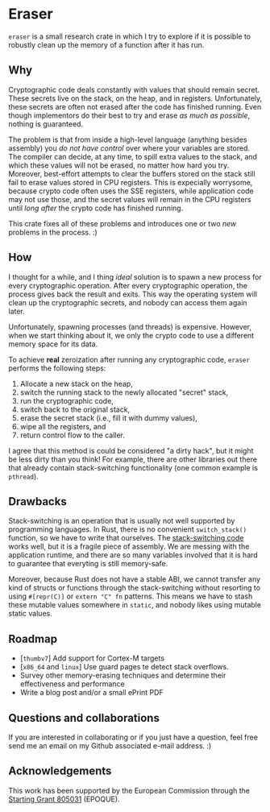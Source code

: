 # Eraser

`eraser` is a small research crate in which I try to explore if it is possible
to robustly clean up the memory of a function after it has run.

## Why

Cryptographic code deals constantly with values that should remain secret.
These secrets live on the stack, on the heap, and in registers.
Unfortunately, these secrets are often not erased after the code has finished
running.  Even though implementors do their best to try and erase _as much as
possible_, nothing is guaranteed.

The problem is that from inside a high-level language (anything besides
assembly) you _do not have control_ over where your variables are stored.
The compiler can decide, at any time, to spill extra values to the stack, and
which these values will not be erased, no matter how hard you try.
Moreover, best-effort attempts to clear the buffers stored on the stack still
fail to erase values stored in CPU registers.  This is expecially worrysome,
because crypto code often uses the SSE registers, while application code may
not use those, and the secret values will remain in the CPU registers until
_long after_ the crypto code has finished running.

This crate fixes all of these problems and introduces one or two _new_
problems in the process. :)

## How

I thought for a while, and I thing _ideal_ solution is to spawn a new process
for every cryptographic operation.  After every cryptographic operation, the
process gives back the result and exits.  This way the operating system will
clean up the cryptographic secrets, and nobody can access them again later.

Unfortunately, spawning processes (and threads) is expensive.  However, when
we start thinking about it, we only the crypto code to use a different memory
space for its data.

To achieve **real** zeroization after running any cryptographic code, `eraser`
performs the following steps:

  1. Allocate a new stack on the heap,
  2. switch the running stack to the newly allocated "secret" stack,
  3. run the cryptographic code,
  4. switch back to the original stack,
  5. erase the secret stack (i.e., fill it with dummy values),
  6. wipe all the registers, and
  7. return control flow to the caller.

I agree that this method is could be considered "a dirty hack", but it might be
less dirty than you think!  For example, there are other libraries out there
that already contain stack-switching functionality (one common example is
`pthread`).

## Drawbacks

Stack-switching is an operation that is usually not well supported by
programming languages.  In Rust, there is no convenient `switch_stack()`
function, so we have to write that ourselves.
The [stack-switching code] works well, but it is a fragile piece of assembly.
We are messing with the application runtime, and there are so many variables
involved that it is hard to guarantee that everyting is still memory-safe.

Moreover, because Rust does not have a stable ABI, we cannot transfer any kind
of structs or functions through the stack-switching without resorting to using
`#[repr(C)]` or `extern "C" fn` patterns.  This means we have to stash these
mutable values somewhere in `static`, and nobody likes using mutable static
values.

[stack-switching code]: https://github.com/dsprenkels/eraser/blob/cab8a335e8e29c4852ee71a9990d0ae02d701198/src/lib.rs#L173-L195

## Roadmap

* [`thumbv7`] Add support for Cortex-M targets
* [`x86_64` and `linux`] Use guard pages te detect stack overflows.
* Survey other memory-erasing techniques and determine their effectiveness and
  performance
* Write a blog post and/or a small ePrint PDF

## Questions and collaborations

If you are interested in collaborating or if you just have a question, feel
free send me an email on my Github associated e-mail address. :)

## Acknowledgements

This work has been supported by the European Commission through the 
[Starting Grant 805031] (EPOQUE).

[Starting Grant 805031]: https://doi.org/10.3030/805031